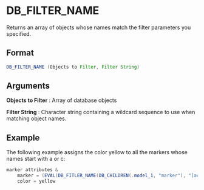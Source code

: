 # DB_FILTER_NAME

Returns an array of objects whose names match the filter parameters you specified.

## Format
```java
DB_FILTER_NAME (Objects to Filter, Filter String)
```
## Arguments

 



**Objects to Filter**
: Array of database objects 


**Filter String**
: Character string containing a wildcard sequence to use when matching object names. 


## Example

The following example assigns the color yellow to all the markers whose names start with a or c:

```java
marker attributes &
    marker = (EVAL(DB_FITLER_NAME(DB_CHILDREN(.model_1, "marker"), "[ac]*"))) &
    color = yellow
```